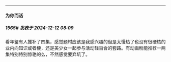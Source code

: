 ﻿
*****

####  为你而活  
##### 1565#       发表于 2024-12-12 08:09

看年鉴有人推补了四集，感觉题材应该是我感兴趣的但是太慢热了也没有很硬核的业内向知识或者梗，还是美少女一起参与活动轻百合的套路。有动画粉能推荐一两集特别特别惊艳的么，不然感觉要弃坑了。

